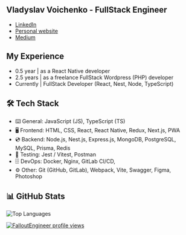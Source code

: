 ## Vladyslav Voichenko - FullStack Engineer

- [LinkedIn](https://www.linkedin.com/in/vladyslav-voichenko/)
- [Personal website](https://falloutengineer-portfolio.vercel.app/)
- [Medium](https://medium.com/@vladvoychenko)

## My Experience

- 0.5 year | as a React Native developer
- 2.5 years | as a freelance FullStack Wordpress (PHP) developer
- Currently | FullStack Developer (React, Nest, Node, TypeScript)

## 🛠️ Tech Stack

- ⌨️ General: JavaScript (JS), TypeScript (TS)
- 🖥️ Frontend: HTML, CSS, React, React Native, Redux, Next.js, PWA
- 💿 Backend: Node.js, Nest.js, Express.js, MongoDB, PostgreSQL, MySQL, Prisma, Redis
- 🧪 Testing: Jest / Vitest, Postman
- 🗄️ DevOps: Docker, Nginx, GitLab CI/CD, 
- ⚙️ Other: Git (GitHub, GitLab), Webpack, Vite, Swagger, Figma, Photoshop

## 📊 GitHub Stats

![Top Languages](https://github-readme-stats.vercel.app/api/top-langs/?username=FalloutEngineer&layout=compact&hide_border=true&theme=radical)

[![FalloutEngineer profile views](https://u8views.com/api/v1/github/profiles/36712813/views/day-week-month-total-count.svg)](https://u8views.com/github/FalloutEngineer)
